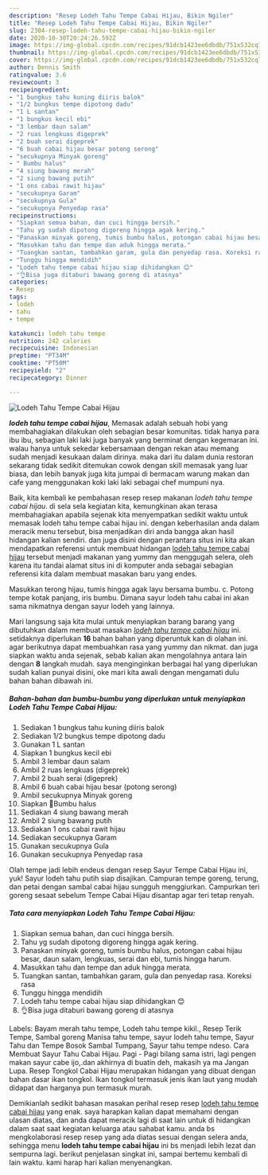 ```yaml
---
description: "Resep Lodeh Tahu Tempe Cabai Hijau, Bikin Ngiler"
title: "Resep Lodeh Tahu Tempe Cabai Hijau, Bikin Ngiler"
slug: 2304-resep-lodeh-tahu-tempe-cabai-hijau-bikin-ngiler
date: 2020-10-30T20:24:26.592Z
image: https://img-global.cpcdn.com/recipes/91dcb1423ee6dbdb/751x532cq70/lodeh-tahu-tempe-cabai-hijau-foto-resep-utama.jpg
thumbnail: https://img-global.cpcdn.com/recipes/91dcb1423ee6dbdb/751x532cq70/lodeh-tahu-tempe-cabai-hijau-foto-resep-utama.jpg
cover: https://img-global.cpcdn.com/recipes/91dcb1423ee6dbdb/751x532cq70/lodeh-tahu-tempe-cabai-hijau-foto-resep-utama.jpg
author: Dennis Smith
ratingvalue: 3.6
reviewcount: 3
recipeingredient:
- "1 bungkus tahu kuning diiris balok"
- "1/2 bungkus tempe dipotong dadu"
- "1 L santan"
- "1 bungkus kecil ebi"
- "3 lembar daun salam"
- "2 ruas lengkuas digeprek"
- "2 buah serai digeprek"
- "6 buah cabai hijau besar potong serong"
- "secukupnya Minyak goreng"
- " Bumbu halus"
- "4 siung bawang merah"
- "2 siung bawang putih"
- "1 ons cabai rawit hijau"
- "secukupnya Garam"
- "secukupnya Gula"
- "secukupnya Penyedap rasa"
recipeinstructions:
- "Siapkan semua bahan, dan cuci hingga bersih."
- "Tahu yg sudah dipotong digoreng hingga agak kering."
- "Panaskan minyak goreng, tumis bumbu halus, potongan cabai hijau besar, daun salam, lengkuas, serai dan ebi, tumis hingga harum."
- "Masukkan tahu dan tempe dan aduk hingga merata."
- "Tuangkan santan, tambahkan garam, gula dan penyedap rasa. Koreksi rasa"
- "Tunggu hingga mendidih"
- "Lodeh tahu tempe cabai hijau siap dihidangkan 😊"
- "👌Bisa juga ditaburi bawang goreng di atasnya"
categories:
- Resep
tags:
- lodeh
- tahu
- tempe

katakunci: lodeh tahu tempe 
nutrition: 242 calories
recipecuisine: Indonesian
preptime: "PT34M"
cooktime: "PT50M"
recipeyield: "2"
recipecategory: Dinner

---
```



![Lodeh Tahu Tempe Cabai Hijau](https://img-global.cpcdn.com/recipes/91dcb1423ee6dbdb/751x532cq70/lodeh-tahu-tempe-cabai-hijau-foto-resep-utama.jpg)

<b><i>lodeh tahu tempe cabai hijau</i></b>, Memasak adalah sebuah hobi yang membahagiakan dilakukan oleh sebagian besar komunitas. tidak hanya para ibu ibu, sebagian laki laki juga banyak yang berminat dengan kegemaran ini. walau hanya untuk sekedar kebersamaan dengan rekan atau memang sudah menjadi kesukaan dalam dirinya. maka dari itu dalam dunia restoran sekarang tidak sedikit ditemukan cowok dengan skill memasak yang luar biasa, dan lebih banyak juga kita jumpai di bermacam warung makan dan cafe yang menggunakan koki laki laki sebagai chef mumpuni nya.

Baik, kita kembali ke pembahasan resep resep makanan <i>lodeh tahu tempe cabai hijau</i>. di sela sela kegiatan kita, kemungkinan akan terasa membahagiakan apabila sejenak kita menyempatkan sedikit waktu untuk memasak lodeh tahu tempe cabai hijau ini. dengan keberhasilan anda dalam meracik menu tersebut, bisa menjadikan diri anda bangga akan hasil hidangan kalian sendiri. dan juga disini dengan perantara situs ini kita akan mendapatkan referensi untuk membuat hidangan <u>lodeh tahu tempe cabai hijau</u> tersebut menjadi makanan yang yummy dan menggugah selera, oleh karena itu tandai alamat situs ini di komputer anda sebagai sebagian referensi kita dalam membuat masakan baru yang endes.

Masukkan terong hijau, tumis hingga agak layu bersama bumbu. c. Potong tempe kotak panjang, iris bumbu. Dimana sayur lodeh tahu cabai ini akan sama nikmatnya dengan sayur lodeh yang lainnya.


Mari langsung saja kita mulai untuk menyiapkan barang barang yang dibutuhkan dalam membuat masakan <u><i>lodeh tahu tempe cabai hijau</i></u> ini. setidaknya diperlukan <b>16</b> bahan bahan yang diperuntuk kan di olahan ini. agar berikutnya dapat membuahkan rasa yang yummy dan nikmat. dan juga siapkan waktu anda sejenak, sebab kalian akan mengolahnya antara lain dengan <b>8</b> langkah mudah. saya menginginkan berbagai hal yang diperlukan sudah kalian punyai disini, oke mari kita awali dengan mengamati dulu bahan bahan dibawah ini.

<!--inarticleads1-->

##### Bahan-bahan dan bumbu-bumbu yang diperlukan untuk menyiapkan Lodeh Tahu Tempe Cabai Hijau:

1. Sediakan 1 bungkus tahu kuning diiris balok
1. Sediakan 1/2 bungkus tempe dipotong dadu
1. Gunakan 1 L santan
1. Siapkan 1 bungkus kecil ebi
1. Ambil 3 lembar daun salam
1. Ambil 2 ruas lengkuas (digeprek)
1. Ambil 2 buah serai (digeprek)
1. Ambil 6 buah cabai hijau besar (potong serong)
1. Ambil secukupnya Minyak goreng
1. Siapkan  📣Bumbu halus
1. Sediakan 4 siung bawang merah
1. Ambil 2 siung bawang putih
1. Sediakan 1 ons cabai rawit hijau
1. Sediakan secukupnya Garam
1. Gunakan secukupnya Gula
1. Gunakan secukupnya Penyedap rasa


Olah tempe jadi lebih endeus dengan resep Sayur Tempe Cabai Hijau ini, yuk! Sayur lodeh tahu putih siap disajikan. Campuran tempe goreng, terung, dan petai dengan sambal cabai hijau sungguh menggiurkan. Campurkan teri goreng sesaat sebelum Tempe Cabai Hijau disantap agar teri tetap renyah. 

<!--inarticleads2-->

##### Tata cara menyiapkan Lodeh Tahu Tempe Cabai Hijau:

1. Siapkan semua bahan, dan cuci hingga bersih.
1. Tahu yg sudah dipotong digoreng hingga agak kering.
1. Panaskan minyak goreng, tumis bumbu halus, potongan cabai hijau besar, daun salam, lengkuas, serai dan ebi, tumis hingga harum.
1. Masukkan tahu dan tempe dan aduk hingga merata.
1. Tuangkan santan, tambahkan garam, gula dan penyedap rasa. Koreksi rasa
1. Tunggu hingga mendidih
1. Lodeh tahu tempe cabai hijau siap dihidangkan 😊
1. 👌Bisa juga ditaburi bawang goreng di atasnya


Labels: Bayam merah tahu tempe, Lodeh tahu tempe kikil., Resep Terik Tempe, Sambal goreng Manisa tahu tempe, sayur lodeh tahu tempe, Sayur Tahu dan Tempe Bosok Sambal Tumpang, Sayur tahu tempe ndeso. Cara Membuat Sayur Tahu Cabai Hijau. Pagi - Pagi bilang sama istri, lagi pengen makan sayur cabe ijo,.dan akhirnya di buatin deh, makasih ya ma Jangan Lupa. Resep Tongkol Cabai Hijau merupakan hidangan yang dibuat dengan bahan dasar ikan tongkol. Ikan tongkol termasuk jenis ikan laut yang mudah didapat dan harganya pun termasuk murah. 

Demikianlah sedikit bahasan masakan perihal resep resep <u>lodeh tahu tempe cabai hijau</u> yang enak. saya harapkan kalian dapat memahami dengan ulasan diatas, dan anda dapat meracik lagi di saat lain untuk di hidangkan dalam saat saat kegiatan keluarga atau sahabat kamu. anda bs mengkolaborasi resep resep yang ada diatas sesuai dengan selera anda, sehingga menu <b>lodeh tahu tempe cabai hijau</b> ini bs menjadi lebih lezat dan sempurna lagi. berikut penjelasan singkat ini, sampai bertemu kembali di lain waktu. kami harap hari kalian menyenangkan.
